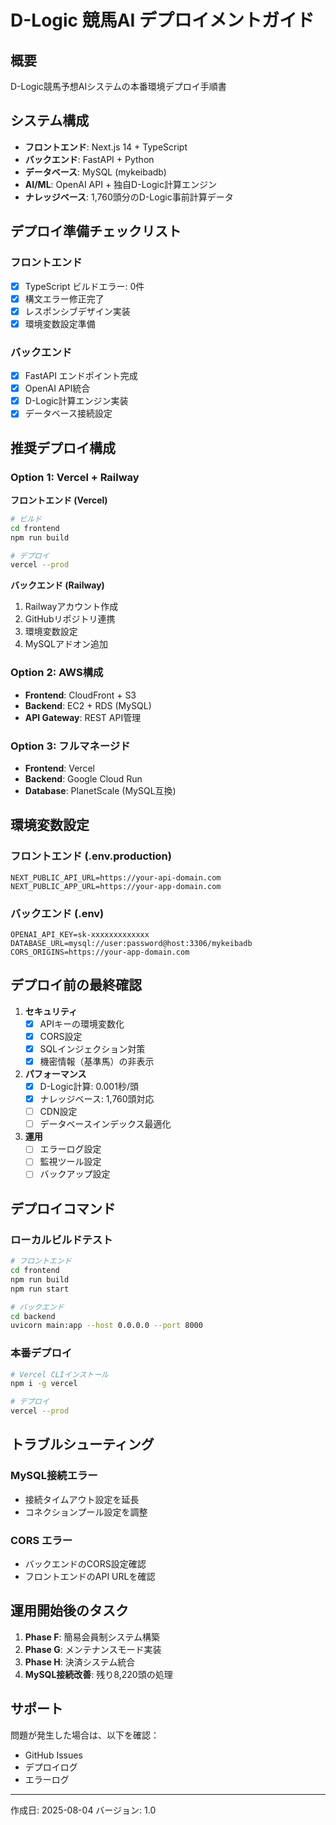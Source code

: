 # D-Logic 競馬AI デプロイメントガイド

## 概要
D-Logic競馬予想AIシステムの本番環境デプロイ手順書

## システム構成
- **フロントエンド**: Next.js 14 + TypeScript
- **バックエンド**: FastAPI + Python
- **データベース**: MySQL (mykeibadb)
- **AI/ML**: OpenAI API + 独自D-Logic計算エンジン
- **ナレッジベース**: 1,760頭分のD-Logic事前計算データ

## デプロイ準備チェックリスト

### フロントエンド
- [x] TypeScript ビルドエラー: 0件
- [x] 構文エラー修正完了
- [x] レスポンシブデザイン実装
- [x] 環境変数設定準備

### バックエンド  
- [x] FastAPI エンドポイント完成
- [x] OpenAI API統合
- [x] D-Logic計算エンジン実装
- [x] データベース接続設定

## 推奨デプロイ構成

### Option 1: Vercel + Railway
**フロントエンド (Vercel)**
```bash
# ビルド
cd frontend
npm run build

# デプロイ
vercel --prod
```

**バックエンド (Railway)**
1. Railwayアカウント作成
2. GitHubリポジトリ連携
3. 環境変数設定
4. MySQLアドオン追加

### Option 2: AWS構成
- **Frontend**: CloudFront + S3
- **Backend**: EC2 + RDS (MySQL)
- **API Gateway**: REST API管理

### Option 3: フルマネージド
- **Frontend**: Vercel
- **Backend**: Google Cloud Run
- **Database**: PlanetScale (MySQL互換)

## 環境変数設定

### フロントエンド (.env.production)
```env
NEXT_PUBLIC_API_URL=https://your-api-domain.com
NEXT_PUBLIC_APP_URL=https://your-app-domain.com
```

### バックエンド (.env)
```env
OPENAI_API_KEY=sk-xxxxxxxxxxxxx
DATABASE_URL=mysql://user:password@host:3306/mykeibadb
CORS_ORIGINS=https://your-app-domain.com
```

## デプロイ前の最終確認

1. **セキュリティ**
   - [x] APIキーの環境変数化
   - [x] CORS設定
   - [x] SQLインジェクション対策
   - [x] 機密情報（基準馬）の非表示

2. **パフォーマンス**
   - [x] D-Logic計算: 0.001秒/頭
   - [x] ナレッジベース: 1,760頭対応
   - [ ] CDN設定
   - [ ] データベースインデックス最適化

3. **運用**
   - [ ] エラーログ設定
   - [ ] 監視ツール設定
   - [ ] バックアップ設定

## デプロイコマンド

### ローカルビルドテスト
```bash
# フロントエンド
cd frontend
npm run build
npm run start

# バックエンド
cd backend
uvicorn main:app --host 0.0.0.0 --port 8000
```

### 本番デプロイ
```bash
# Vercel CLIインストール
npm i -g vercel

# デプロイ
vercel --prod
```

## トラブルシューティング

### MySQL接続エラー
- 接続タイムアウト設定を延長
- コネクションプール設定を調整

### CORS エラー
- バックエンドのCORS設定確認
- フロントエンドのAPI URLを確認

## 運用開始後のタスク

1. **Phase F**: 簡易会員制システム構築
2. **Phase G**: メンテナンスモード実装
3. **Phase H**: 決済システム統合
4. **MySQL接続改善**: 残り8,220頭の処理

## サポート

問題が発生した場合は、以下を確認：
- GitHub Issues
- デプロイログ
- エラーログ

---
作成日: 2025-08-04
バージョン: 1.0